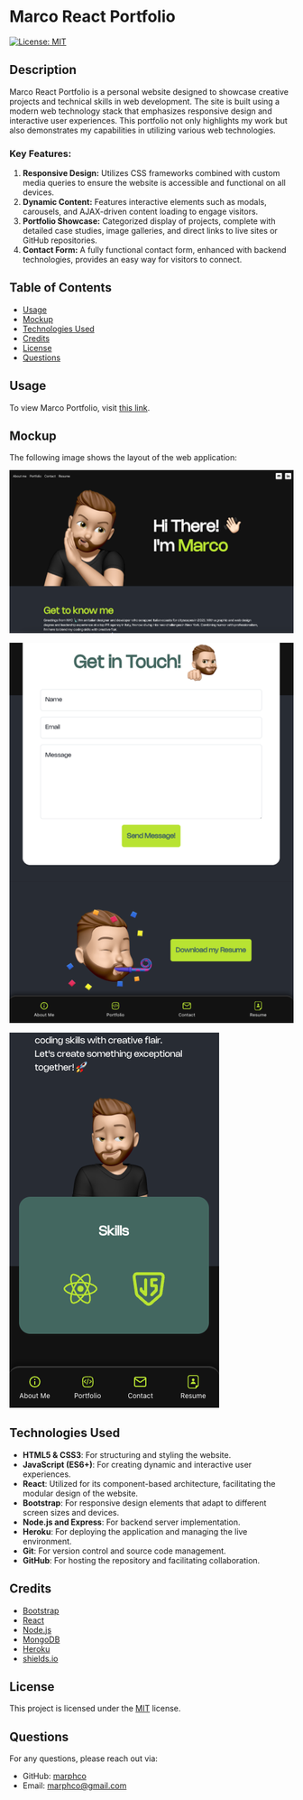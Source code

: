 # Marco React Portfolio
[![License: MIT](https://img.shields.io/badge/License-MIT-yellow.svg)](https://opensource.org/licenses/MIT)

## Description
Marco React Portfolio is a personal website designed to showcase creative projects and technical skills in web development. The site is built using a modern web technology stack that emphasizes responsive design and interactive user experiences. This portfolio not only highlights my work but also demonstrates my capabilities in utilizing various web technologies.

### Key Features:

1. **Responsive Design:** Utilizes CSS frameworks combined with custom media queries to ensure the website is accessible and functional on all devices.
2. **Dynamic Content:** Features interactive elements such as modals, carousels, and AJAX-driven content loading to engage visitors.
3. **Portfolio Showcase:** Categorized display of projects, complete with detailed case studies, image galleries, and direct links to live sites or GitHub repositories.
4. **Contact Form:** A fully functional contact form, enhanced with backend technologies, provides an easy way for visitors to connect.

## Table of Contents
- [Usage](#usage)
- [Mockup](#mockup)
- [Technologies Used](#technologies-used)
- [Credits](#credits)
- [License](#license)
- [Questions](#questions)

## Usage
To view Marco Portfolio, visit [this link](https://marco-react-portfolio-0d23f28e396e.herokuapp.com/).

## Mockup
The following image shows the layout of the web application:

![Desktop screen size visualization of Marco Portfolio.](./src/components/assets/img/desktop-screenshot.png)

![Tablet screen size visualization of Marco Portfolio.](./src/components/assets/img/tablet-screenshot.png)

![Mobile screen size visualization of Marco Portfolio.](./src/components/assets/img/smartphone-screenshot.png)

## Technologies Used
- **HTML5 & CSS3**: For structuring and styling the website.
- **JavaScript (ES6+)**: For creating dynamic and interactive user experiences.
- **React**: Utilized for its component-based architecture, facilitating the modular design of the website.
- **Bootstrap**: For responsive design elements that adapt to different screen sizes and devices.
- **Node.js and Express**: For backend server implementation.
- **Heroku**: For deploying the application and managing the live environment.
- **Git**: For version control and source code management.
- **GitHub**: For hosting the repository and facilitating collaboration.

## Credits
- [Bootstrap](https://getbootstrap.com)
- [React](https://reactjs.org/)
- [Node.js](https://nodejs.org/)
- [MongoDB](https://www.mongodb.com/)
- [Heroku](https://www.heroku.com/)
- [shields.io](https://shields.io/)

## License
This project is licensed under the [MIT](https://opensource.org/licenses/MIT) license.

## Questions
For any questions, please reach out via:
- GitHub: [marphco](https://github.com/marphco)
- Email: [marphco@gmail.com](mailto:marphco@gmail.com)
